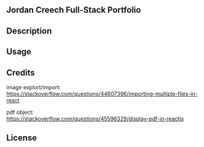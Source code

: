 ## Jordan Creech Full-Stack Portfolio

## Description

## Usage

## Credits

image explort/import:  
https://stackoverflow.com/questions/44607396/importing-multiple-files-in-react

pdf object:  
https://stackoverflow.com/questions/45596329/display-pdf-in-reactjs

## License
